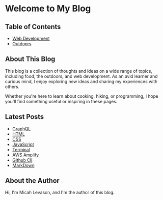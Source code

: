 # Welcome to My Blog

## Table of Contents

- [Web Development](./webdev/index.md)
- [Outdoors](./outdoors/index.md)

## About This Blog

This blog is a collection of thoughts and ideas on a wide range of topics, including food, the outdoors, and web development. As an avid learner and curious mind, I enjoy exploring new ideas and sharing my experiences with others.

Whether you're here to learn about cooking, hiking, or programming, I hope you'll find something useful or inspiring in these pages.

## Latest Posts

- [GraphQL](./webdev/graphql.md)
- [HTML](./webdev/html.md)
- [CSS](./webdev/css.md)
- [JavaScript](./webdev/javascript.md)
- [Terminal](./webdev/linuxterminal.md)
- [AWS Amplify](./webdev/amplify.md)
- [Github Cli](./webdev/github.md)
- [MarkDown](./webdev/markdown.md)

## About the Author

Hi, I'm Micah Levason, and I'm the author of this blog.
